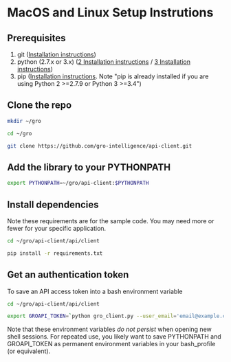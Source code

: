 # MacOS and Linux Setup Instrutions

## Prerequisites

1. git ([Installation instructions](https://git-scm.com/book/en/v2/Getting-Started-Installing-Git))
2. python (2.7.x or 3.x) ([2 Installation instructions](https://docs.python.org/2/using/index.html) / [3 Installation instructions](https://docs.python.org/3/using/index.html))
3. pip ([Installation instructions](https://pip.pypa.io/en/stable/installing/). Note "pip is already installed if you are using Python 2 >=2.7.9 or Python 3 >=3.4")

## Clone the repo

```sh
mkdir ~/gro

cd ~/gro

git clone https://github.com/gro-intelligence/api-client.git
```

## Add the library to your PYTHONPATH

```sh
export PYTHONPATH=~/gro/api-client:$PYTHONPATH
```

## Install dependencies

Note these requirements are for the sample code. You may need more or fewer for your specific application.

```sh
cd ~/gro/api-client/api/client

pip install -r requirements.txt
```

## Get an authentication token

To save an API access token into a bash environment variable

```sh
cd ~/gro/api-client/api/client

export GROAPI_TOKEN=`python gro_client.py --user_email='email@example.com' --user_password='securePassword' --print_token`
```

Note that these environment variables *do not persist* when opening new shell sessions. For repeated use, you likely want to save PYTHONPATH and GROAPI_TOKEN as permanent environment variables in your bash_profile (or equivalent).